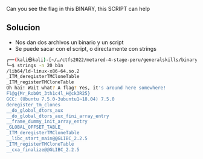 Can you see the flag in this BINARY, this SCRIPT can help

## Solucion

- Nos dan dos archivos un binario y un script
- Se puede sacar con el script, o directamente con strings

```bash
┌──(kali㉿kali)-[~/…/ctfs2022/metared-4-stage-peru/generalskills/binaryinsigth]
└─$ strings -n 20 b1n
/lib64/ld-linux-x86-64.so.2
_ITM_deregisterTMCloneTable
_ITM_registerTMCloneTable
Oh hai! Wait what? A flag? Yes, it's around here somewhere!
Fl@g{Mr_Rob0t_3th1c4l_H@ck3R25}
GCC: (Ubuntu 7.5.0-3ubuntu1~18.04) 7.5.0
deregister_tm_clones
__do_global_dtors_aux
__do_global_dtors_aux_fini_array_entry
__frame_dummy_init_array_entry
_GLOBAL_OFFSET_TABLE_
_ITM_deregisterTMCloneTable
__libc_start_main@@GLIBC_2.2.5
_ITM_registerTMCloneTable
__cxa_finalize@@GLIBC_2.2.5

```